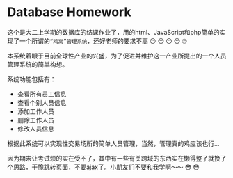 # Database Homework

这个是大二上学期的数据库的结课作业了，用的html、JavaScript和php简单的实现了一个所谓的`“鸡窝”管理系统`，还好老师的要求不高 😑 😑 😑 😑 🙄

本系统着眼于目前全球性产业的兴盛，为了促进并维护这一产业所提出的一个人员管理系统的简单构想。

系统功能包括有：

- 查看所有员工信息
- 查看个别人员信息
- 添加工作人员
- 删除工作人员
- 修改人员信息

根据此系统可以实现性交易场所的简单人员管理，当然，管理真的鸡应该也行...

因为期末让考试烦的实在受不了，其中有一些有关跨域的东西实在懒得整了就换了个思路，干脆跳转页面，不要ajax了。小朋友们不要和我学啊～～ 😳 😳
